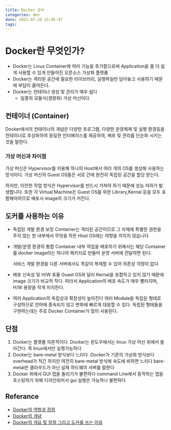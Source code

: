 ```yaml
---
title: Docker 공부
categories: dev
date: 2022-07-26 15:05:47
tags:
---
```


# Docker란 무엇인가?

- Docker는 Linux Container에 여러 기능을 추가함으로써 Application을 좀 더 쉽게 사용할 수 있게 만들어진 오픈소스 가상화 플랫폼
- Docker는 격리된 공간에 필요한 라이브러리, 실행파일만 담아놓고 사용하기 때문에 부담이 줄어든다.
- Docker는 컨테이너 생성 및 관리가 매우 쉽다
  -  일종의 모듈식(경량화) 가상 머신이다

## 컨테이너 (Container)

Docker에서의 컨테이너의 개념은 다양한 프로그램, 다양한 운영체제 및 실행 환경등을 컨테이너로 추상화하여 동일한 인터페이스를 제공하여, 배포 및 관리를 단순화 시키는 것을 말한다.

### 가상 머신과 차이점

가상 머신은 Hypervisor를 이용해 하나의 Host에서 여러 개의 OS를 생성해 사용하는 방식이다. 가상 머신의 Guest OS들은 서로 간에 완전히 독립된 공간을 할당 받는다.

하지만, 이런한 작업 방식은 Hypervisor를 반드시 거쳐야 하기 때문에 성능 저하가 발생합니다. 또한 각 Virtual Machine은 Guest OS를 위한 Library,Kernal 등을 모두 포함해야하므로 배포시 image의 크기가 커진다.


## 도커를 사용하는 이유

- 독립된 개발 환경 보장
  Container는 격리된 공간이므로 그 자체에 특별한 권한을 주지 않는 한 내부에서 무엇을 하든 Host OS에는 여향을 끼치지 않습니다
- 개발/운영 환경의 통합
  Container 내부 작업을 배포하기 위해서는 해당 Container를 docker image라는 하나의 패키지로 만들어 운영 서버에 전달하면 된다.

  서비스 개발 환경을 다른 서버에서도 똑같이 복제할 수 있어 의존성 걱정이 없다
- 배포 신속성 및 H/W 효율
  Guast OS와 달리 Kernal을 포함하고 있지 않기 때문에 image 크기가 비교적 작다. 따라서 Application의 배포 속도가 매우 빨라지며, H/W 용량을 작게 차지한다.
- 여러 Application의 독립성과 확장성이 높아진다
  여러 Module을 독립된 형태로 구성하므로 언어에 종속되지 않고 변화에 빠르게 대응할 수 있다. 독립된 형태들을 구현하는데는 주로 Docker Container가 많이 사용된다.

## 단점

1. Docker는 플랫폼 의존적이다.
   Docker는 윈도우에서는 linux 가상 머신 위에서 돌아간다. 즉 linux에서만 실행가능하다
2. Docker는 bare-metal 방식보다 느리다.
   Docker가 기존의 가상화 방식보다 overhead가 적긴 하지만 여전히  bare-metal 방식에 속도에 비하면 느리다
   bare-metal은 클라우드가 아닌 실제 하드웨어 서버를 말한다
3. Docker 위에서 GUI 앱을 돌리기가 불편하다
   command Line에서 동작하는 앱을 호스팅하기 위해 디자인되어서 gui 실행은 가능하나 불편하다

## Referance

- [Docker의 역할과 장점](https://velog.io/@iuliet716/Docker%EC%9D%98-%EC%97%AD%ED%95%A0%EA%B3%BC-%EC%9E%A5%EC%A0%90)
- [Docker의 개념](https://chanos.tistory.com/entry/Docker-%EB%8F%84%EC%BB%A4Docker%EB%9E%80-%EB%8F%84%EC%BB%A4%EC%9D%98-%EA%B0%9C%EB%85%90)
- [Docker의 개요 및 장점 그리고 도커를 쓰는 이유](https://hanhyx.tistory.com/27)